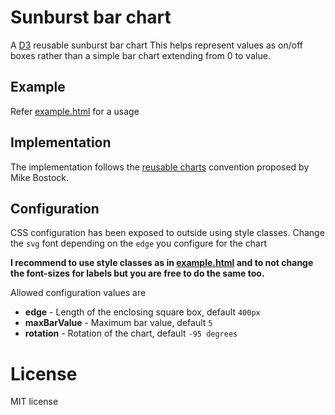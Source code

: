 # Sunburst bar chart

A [D3](http://d3js.org) reusable sunburst bar chart This helps represent values as on/off boxes rather than a simple bar chart extending from 0 to value.

## Example
Refer [example.html](example.html) for a usage

## Implementation

The implementation follows the [reusable charts](http://bost.ocks.org/mike/chart/) convention proposed by Mike Bostock.

## Configuration

CSS configuration has been exposed to outside using style classes. Change the `svg` font depending on the `edge` you configure for the chart

**I recommend to use style classes as in [example.html](example.html) and to not change the font-sizes for labels but you are free to do the same too.**

Allowed configuration values are
* **edge** - Length of the enclosing square box, default `400px`
* **maxBarValue** - Maximum bar value, default `5`
* **rotation** - Rotation of the chart, default `-95 degrees`

# License

MIT license
